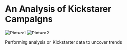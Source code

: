 # An Analysis of Kickstarer Campaigns

![Picture1](https://user-images.githubusercontent.com/109539205/183486414-b07f4939-e152-4897-a5a3-b55eb9f2eb08.png)
![Picture2](https://user-images.githubusercontent.com/109539205/183486422-7078ec6f-93f7-4f82-bf3f-24f5b906059d.png)

Performing analysis on Kickstarter data to uncover trends
